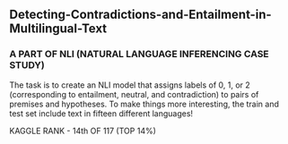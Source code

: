 ## Detecting-Contradictions-and-Entailment-in-Multilingual-Text 
### A PART OF NLI (NATURAL LANGUAGE INFERENCING CASE STUDY)
The task is to create an NLI model that assigns labels of 0, 1, or 2 (corresponding to entailment, neutral, and contradiction) to pairs of premises and hypotheses. To make things more interesting, the train and test set include text in fifteen different languages! 

KAGGLE RANK - 14th OF 117 (TOP 14%)
